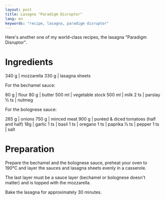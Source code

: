 ```yaml
---
layout: post
title: Lasagna "Paradigm Disruptor"
lang: en
keywords: "recipe, lasagna, paradigm disruptor"
---
```


Here's another one of my world-class recipes, the lasagna "Paradigm Disruptor".

# Ingredients

340 g | mozzarella
330 g | lasagna sheets

For the bechamel sauce:

80 g | flour
80 g | butter
500 ml | vegetable stock
500 ml | milk
2 ts | parslay
½ ts | nutmeg


For the bolognese sauce:

265 g | onions
750 g | minced meat
900 g | puréed & diced tomatoes (half and half)
18g | garlic
1 ts | basil
1 ts | oregano
1 ts | paprika
½ ts | pepper
1 ts | salt

# Preparation

Prepare the bechamel and the bolognese sauce, preheat your oven to 190°C and layer the sauces and lasagna sheets evenly in a casserole.

The last layer must be a sauce layer (bechamel or bolognese doesn't matter) and is topped with the mozzarella.

Bake the lasagna for approximately 30 minutes.
